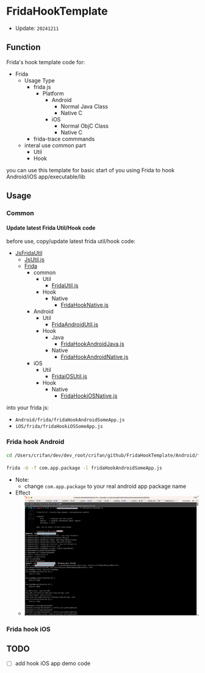 # FridaHookTemplate

* Update: `20241211`

## Function

Frida's hook template code for:

* Frida
  * Usage Type
    * frida js
      * Platform
        * Android
          * Normal Java Class
          * Native C
        * iOS
          * Normal ObjC Class
          * Native C
    * frida-trace commmands
  * interal use common part
    * Util
    * Hook

you can use this template for basic start of you using Frida to hook Android/iOS app/executable/lib

## Usage

### Common

#### Update latest Frida Util/Hook code

before use, copy/update latest frida util/hook code:

* [JsFridaUtil](https://github.com/crifan/JsFridaUtil/)
  * [JsUtil.js](https://github.com/crifan/JsFridaUtil/blob/main/JsUtil.js)
  * [Frida](https://github.com/crifan/JsFridaUtil/tree/main/frida)
    * common
      * Util
        * [FridaUtil.js](https://github.com/crifan/JsFridaUtil/blob/main/frida/FridaUtil.js)
      * Hook
        * Native
          * [FridaHookNative.js](https://github.com/crifan/JsFridaUtil/blob/main/frida/FridaHookNative.js)
    * Android
      * Util
        * [FridaAndroidUtil.js](https://github.com/crifan/JsFridaUtil/blob/main/frida/FridaAndroidUtil.js)
      * Hook
        * Java
          * [FridaHookAndroidJava.js](https://github.com/crifan/JsFridaUtil/blob/main/frida/FridaHookAndroidJava.js)
        * Native
          * [FridaHookAndroidNative.js](https://github.com/crifan/JsFridaUtil/blob/main/frida/FridaHookAndroidNative.js)
    * iOS
      * Util
        * [FridaiOSUtil.js](https://github.com/crifan/JsFridaUtil/blob/main/frida/FridaiOSUtil.js)
      * Hook
        * Native
          * [FridaHookiOSNative.js](https://github.com/crifan/JsFridaUtil/blob/main/frida/FridaHookiOSNative.js)

into your frida js:

* `Android/frida/fridaHookAndroidSomeApp.js`
* `iOS/frida/fridaHookiOSSomeApp.js`

### Frida hook Android 

```bash
cd /Users/crifan/dev/dev_root/crifan/github/FridaHookTemplate/Android/frida

frida -U -f com.app.package -l fridaHookAndroidSomeApp.js
```

* Note:
  * change `com.app.package` to your real android app package name
* Effect
  * ![frida_hook_android_app](./assets/img/frida_hook_android_app.png)

### Frida hook iOS

## TODO

* [ ] add hook iOS app demo code
